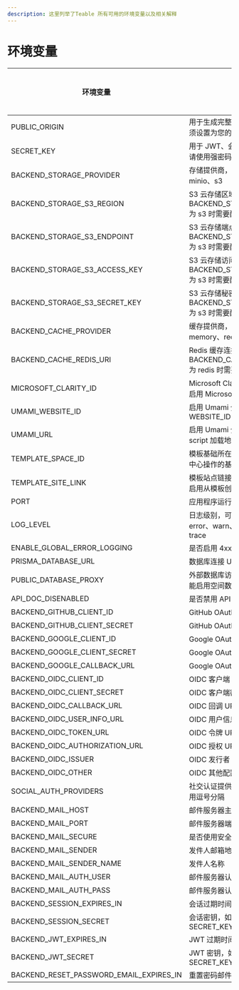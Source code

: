 ```yaml
---
description: 这里列举了Teable 所有可用的环境变量以及相关解释
---
```


# 环境变量



| 环境变量                                         | 描述                                                      | 默认值              | 是否必需 | 示例                                               |
| -------------------------------------------- | ------------------------------------------------------- | ---------------- | ---- | ------------------------------------------------ |
| PUBLIC\_ORIGIN                               | 用于生成完整 URL 的公共源，必须设置为您的应用程序访问地址                         | -                | 是    | https://app.teable.io                            |
| SECRET\_KEY                                  | 用于 JWT、会话和共享的密钥，请使用强密码                                  | defaultSecretKey | 是    | yourStrongSecretKey                              |
| BACKEND\_STORAGE\_PROVIDER                   | 存储提供商，可选值：local、minio、s3                                | local            | -    | s3                                               |
| BACKEND\_STORAGE\_S3\_REGION                 | S3 云存储区域，当 BACKEND\_STORAGE\_PROVIDER 为 s3 时需要配置        | -                | -    | us-east-2                                        |
| BACKEND\_STORAGE\_S3\_ENDPOINT               | S3 云存储端点，当 BACKEND\_STORAGE\_PROVIDER 为 s3 时需要配置        | -                | -    | https://s3.us-east-2.amazonaws.com               |
| BACKEND\_STORAGE\_S3\_ACCESS\_KEY            | S3 云存储访问密钥，当 BACKEND\_STORAGE\_PROVIDER 为 s3 时需要配置      | -                | -    | your\_access\_key                                |
| BACKEND\_STORAGE\_S3\_SECRET\_KEY            | S3 云存储秘密密钥，当 BACKEND\_STORAGE\_PROVIDER 为 s3 时需要配置      | -                | -    | your\_secret\_key                                |
| BACKEND\_CACHE\_PROVIDER                     | 缓存提供商，可选值：sqlite、memory、redis                           | sqlite           | -    | redis                                            |
| BACKEND\_CACHE\_REDIS\_URI                   | Redis 缓存连接 URI，当 BACKEND\_CACHE\_PROVIDER 为 redis 时需要配置 | -                | -    | redis://default:teable@127.0.0.1:6379/0          |
| MICROSOFT\_CLARITY\_ID                       | Microsoft Clarity 指标 ID，用于启用 Microsoft Clarity 分析       | -                | -    | your-metrics-id                                  |
| UMAMI\_WEBSITE\_ID                           | 启用 Umami 分析并设置 WEBSITE\_ID                              |                  |      | your-umami-website-id                            |
| UMAMI\_URL                                   | 启用 Umami 分析并设置分析 script 加载地址                            |                  |      | https://umami.example.com/script.js              |
| TEMPLATE\_SPACE\_ID                          | 模板基础所在的空间 ID，用于模板中心操作的基本信息                              | -                | -    | your-template-space-id                           |
| TEMPLATE\_SITE\_LINK                         | 模板站点链接，需要设置此值才能启用从模板创建的功能                               | -                | -    | https://template.teable.io                       |
| PORT                                         | 应用程序运行的端口                                               | 3000             | -    | 3000                                             |
| LOG\_LEVEL                                   | 日志级别，可选值：fatal、error、warn、info、debug、trace              | info             | -    | debug                                            |
| ENABLE\_GLOBAL\_ERROR\_LOGGING               | 是否启用 4xx 错误日志记录                                         | false            | -    | true                                             |
| PRISMA\_DATABASE\_URL                        | 数据库连接 URL，必须配置                                          | -                | 是    | postgresql://teable:teable@127.0.0.1:5432/teable |
| PUBLIC\_DATABASE\_PROXY                      | 外部数据库访问代理，配置此项才能启用空间数据库外部访问功能                           | -                | -    | 127.0.0.1:5432                                   |
| API\_DOC\_DISENABLED                         | 是否禁用 API 文档                                             | false            | -    | true                                             |
| BACKEND\_GITHUB\_CLIENT\_ID                  | GitHub OAuth 客户端 ID                                     | -                | -    | github\_client\_id                               |
| BACKEND\_GITHUB\_CLIENT\_SECRET              | GitHub OAuth 客户端密钥                                      | -                | -    | github\_client\_secret                           |
| BACKEND\_GOOGLE\_CLIENT\_ID                  | Google OAuth 客户端 ID                                     | -                | -    | google\_client\_id                               |
| BACKEND\_GOOGLE\_CLIENT\_SECRET              | Google OAuth 客户端密钥                                      | -                | -    | google\_client\_secret                           |
| BACKEND\_GOOGLE\_CALLBACK\_URL               | Google OAuth 回调 URL                                     | -                | -    | https://app.teable.io/api/auth/google/callback   |
| BACKEND\_OIDC\_CLIENT\_ID                    | OIDC 客户端 ID                                             | -                | -    | google\_client\_id                               |
| BACKEND\_OIDC\_CLIENT\_SECRET                | OIDC 客户端密钥                                              | -                | -    | google\_client\_secret                           |
| BACKEND\_OIDC\_CALLBACK\_URL                 | OIDC 回调 URL                                             | -                | -    | https://app.teable.io/api/auth/oidc/callback     |
| BACKEND\_OIDC\_USER\_INFO\_URL               | OIDC 用户信息 URL                                           | -                | -    | https://openidconnect.googleapis.com/v1/userinfo |
| BACKEND\_OIDC\_TOKEN\_URL                    | OIDC 令牌 URL                                             | -                | -    | https://oauth2.googleapis.com/token              |
| BACKEND\_OIDC\_AUTHORIZATION\_URL            | OIDC 授权 URL                                             | -                | -    | https://accounts.google.com/o/oauth2/auth        |
| BACKEND\_OIDC\_ISSUER                        | OIDC 发行者 URL                                            | -                | -    | https://accounts.google.com                      |
| BACKEND\_OIDC\_OTHER                         | OIDC 其他配置，JSON 格式                                       | -                | -    | {"scope": \["email", "profile"]}                 |
| SOCIAL\_AUTH\_PROVIDERS                      | 社交认证提供商列表，多个提供商用逗号分隔                                    | -                | -    | github,google,oidc                               |
| BACKEND\_MAIL\_HOST                          | 邮件服务器主机                                                 | -                | -    | smtp.gmail.com                                   |
| BACKEND\_MAIL\_PORT                          | 邮件服务器端口                                                 | -                | -    | 465                                              |
| BACKEND\_MAIL\_SECURE                        | 是否使用安全连接                                                | -                | -    | true                                             |
| BACKEND\_MAIL\_SENDER                        | 发件人邮箱地址                                                 | -                | -    | noreply@company.com                              |
| BACKEND\_MAIL\_SENDER\_NAME                  | 发件人名称                                                   | -                | -    | noreply                                          |
| BACKEND\_MAIL\_AUTH\_USER                    | 邮件服务器认证用户名                                              | -                | -    | username                                         |
| BACKEND\_MAIL\_AUTH\_PASS                    | 邮件服务器认证密码                                               | -                | -    | usertoken                                        |
| BACKEND\_SESSION\_EXPIRES\_IN                | 会话过期时间                                                  | 7d               | -    | 7d                                               |
| BACKEND\_SESSION\_SECRET                     | 会话密钥，如果不设置则使用 SECRET\_KEY                               | SECRET\_KEY      | -    | your\_session\_secret                            |
| BACKEND\_JWT\_EXPIRES\_IN                    | JWT 过期时间                                                | 20d              | -    | 20d                                              |
| BACKEND\_JWT\_SECRET                         | JWT 密钥，如果不设置则使用 SECRET\_KEY                             | SECRET\_KEY      | -    | your\_jwt\_secret                                |
| BACKEND\_RESET\_PASSWORD\_EMAIL\_EXPIRES\_IN | 重置密码邮件过期时间                                              | 30m              | -    | 30m                                              |

